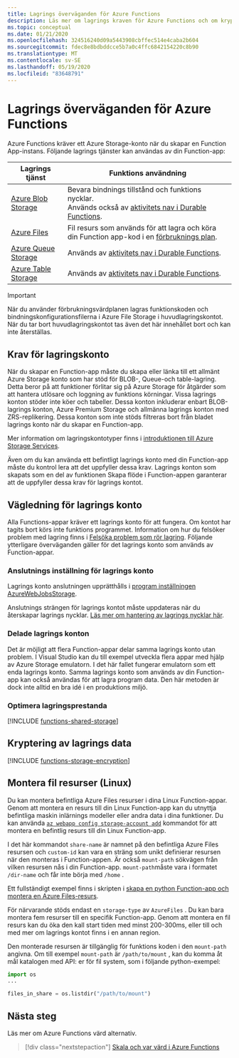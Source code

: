 ```yaml
---
title: Lagrings överväganden för Azure Functions
description: Läs mer om lagrings kraven för Azure Functions och om kryptering av lagrade data.
ms.topic: conceptual
ms.date: 01/21/2020
ms.openlocfilehash: 324516240d09a5443908cbffec514e4caba2b604
ms.sourcegitcommit: fdec8e8bdbddcce5b7a0c4ffc6842154220c8b90
ms.translationtype: MT
ms.contentlocale: sv-SE
ms.lasthandoff: 05/19/2020
ms.locfileid: "83648791"
---
```

# <a name="storage-considerations-for-azure-functions"></a>Lagrings överväganden för Azure Functions

Azure Functions kräver ett Azure Storage-konto när du skapar en Function App-instans. Följande lagrings tjänster kan användas av din Function-app:


|Lagrings tjänst  | Funktions användning  |
|---------|---------|
| [Azure Blob Storage](../storage/blobs/storage-blobs-introduction.md)     | Bevara bindnings tillstånd och funktions nycklar.  <br/>Används också av [aktivitets nav i Durable Functions](durable/durable-functions-task-hubs.md). |
| [Azure Files](../storage/files/storage-files-introduction.md)  | Fil resurs som används för att lagra och köra din Function app-kod i en [förbruknings plan](functions-scale.md#consumption-plan). |
| [Azure Queue Storage](../storage/queues/storage-queues-introduction.md)     | Används av [aktivitets nav i Durable Functions](durable/durable-functions-task-hubs.md).   |
| [Azure Table Storage](../storage/tables/table-storage-overview.md)  |  Används av [aktivitets nav i Durable Functions](durable/durable-functions-task-hubs.md).       |

> [!IMPORTANT]
> När du använder förbrukningsvärdplanen lagras funktionskoden och bindningskonfigurationsfilerna i Azure File Storage i huvudlagringskontot. När du tar bort huvudlagringskontot tas även det här innehållet bort och kan inte återställas.

## <a name="storage-account-requirements"></a>Krav för lagringskonto

När du skapar en Function-app måste du skapa eller länka till ett allmänt Azure Storage konto som har stöd för BLOB-, Queue-och table-lagring. Detta beror på att funktioner förlitar sig på Azure Storage för åtgärder som att hantera utlösare och loggning av funktions körningar. Vissa lagrings konton stöder inte köer och tabeller. Dessa konton inkluderar enbart BLOB-lagrings konton, Azure Premium Storage och allmänna lagrings konton med ZRS-replikering. Dessa konton som inte stöds filtreras bort från bladet lagrings konto när du skapar en Function-app.

Mer information om lagringskontotyper finns i [introduktionen till Azure Storage Services](../storage/common/storage-introduction.md#core-storage-services). 

Även om du kan använda ett befintligt lagrings konto med din Function-app måste du kontrol lera att det uppfyller dessa krav. Lagrings konton som skapats som en del av funktionen Skapa flöde i Function-appen garanterar att de uppfyller dessa krav för lagrings kontot.  

## <a name="storage-account-guidance"></a>Vägledning för lagrings konto

Alla Functions-appar kräver ett lagrings konto för att fungera. Om kontot har tagits bort körs inte funktions programmet. Information om hur du felsöker problem med lagring finns i [Felsöka problem som rör lagring](functions-recover-storage-account.md). Följande ytterligare överväganden gäller för det lagrings konto som används av Function-appar.

### <a name="storage-account-connection-setting"></a>Anslutnings inställning för lagrings konto

Lagrings konto anslutningen upprätthålls i [program inställningen AzureWebJobsStorage](./functions-app-settings.md#azurewebjobsstorage). 

Anslutnings strängen för lagrings kontot måste uppdateras när du återskapar lagrings nycklar. [Läs mer om hantering av lagrings nycklar här](https://docs.microsoft.com/azure/storage/common/storage-create-storage-account).

### <a name="shared-storage-accounts"></a>Delade lagrings konton

Det är möjligt att flera Function-appar delar samma lagrings konto utan problem. I Visual Studio kan du till exempel utveckla flera appar med hjälp av Azure Storage emulatorn. I det här fallet fungerar emulatorn som ett enda lagrings konto. Samma lagrings konto som används av din Function-app kan också användas för att lagra program data. Den här metoden är dock inte alltid en bra idé i en produktions miljö.

### <a name="optimize-storage-performance"></a>Optimera lagringsprestanda

[!INCLUDE [functions-shared-storage](../../includes/functions-shared-storage.md)]

## <a name="storage-data-encryption"></a>Kryptering av lagrings data

[!INCLUDE [functions-storage-encryption](../../includes/functions-storage-encryption.md)]

## <a name="mount-file-shares-linux"></a>Montera fil resurser (Linux)

Du kan montera befintliga Azure Files resurser i dina Linux Function-appar. Genom att montera en resurs till din Linux Function-app kan du utnyttja befintliga maskin inlärnings modeller eller andra data i dina funktioner. Du kan använda [`az webapp config storage-account add`](/cli/azure/webapp/config/storage-account#az-webapp-config-storage-account-add) kommandot för att montera en befintlig resurs till din Linux Function-app. 

I det här kommandot `share-name` är namnet på den befintliga Azure Files resursen och `custom-id` kan vara en sträng som unikt definierar resursen när den monteras i Function-appen. Är också `mount-path` sökvägen från vilken resursen nås i din Function-app. `mount-path`måste vara i formatet `/dir-name` och får inte börja med `/home` .

Ett fullständigt exempel finns i skripten i [skapa en python Function-app och montera en Azure Files-resurs](scripts/functions-cli-mount-files-storage-linux.md). 

För närvarande stöds endast en `storage-type` av `AzureFiles` . Du kan bara montera fem resurser till en specifik Function-app. Genom att montera en fil resurs kan du öka den kall start tiden med minst 200-300ms, eller till och med mer om lagrings kontot finns i en annan region.

Den monterade resursen är tillgänglig för funktions koden i den `mount-path` angivna. Om till exempel `mount-path` är `/path/to/mount` , kan du komma åt mål katalogen med API: er för fil system, som i följande python-exempel:

```python
import os
...

files_in_share = os.listdir("/path/to/mount")
```

## <a name="next-steps"></a>Nästa steg

Läs mer om Azure Functions värd alternativ.

> [!div class="nextstepaction"]
> [Skala och var värd i Azure Functions](functions-scale.md)


